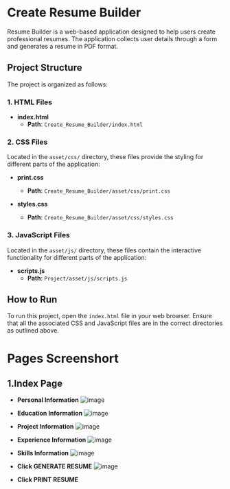 # Create Resume Builder

Resume Builder is a web-based application designed to help users create professional resumes. The application collects user details through a form and generates a resume in PDF format.

## Project Structure

The project is organized as follows:

### 1. HTML Files

- **index.html**
  - **Path**: `Create_Resume_Builder/index.html`

### 2. CSS Files

Located in the `asset/css/` directory, these files provide the styling for different parts of the application:

- **print.css**
  - **Path**: `Create_Resume_Builder/asset/css/print.css`

- **styles.css**
  - **Path**: `Create_Resume_Builder/asset/css/styles.css`

### 3. JavaScript Files

Located in the `asset/js/` directory, these files contain the interactive functionality for different parts of the application:

- **scripts.js**
  - **Path**: `Project/asset/js/scripts.js`
 
## How to Run

To run this project, open the `index.html` file in your web browser. Ensure that all the associated CSS and JavaScript files are in the correct directories as outlined above.

# Pages Screenshort

## 1.Index Page

- **Personal Information**
![image](https://github.com/user-attachments/assets/74ded07e-5abc-4f46-9ded-cb08f5e8263c)

- **Education Information**
![image](https://github.com/user-attachments/assets/67706b1c-12a0-4aa3-a1c0-c9fd57971aa7)

- **Project Information**
![image](https://github.com/user-attachments/assets/828f7d1e-fd97-473c-88a1-7b50f0c42b2f)

- **Experience Information**
![image](https://github.com/user-attachments/assets/1249c055-b6f6-4acb-b9f1-c4560a884f40)

- **Skills Information**
![image](https://github.com/user-attachments/assets/ce6be920-ad0c-47e4-8728-ad556704ba8a)

- **Click GENERATE RESUME**
![image](https://github.com/user-attachments/assets/ceb04afb-0c84-40cc-bae3-4cc7572e74e3)

- **Click PRINT RESUME**








